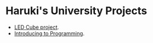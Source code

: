 # Haruki's University Projects

- [LED Cube project](./LED-cube-programs/README.md).
- [Introducing to Programming](./LED-cube-programs/README.md).

